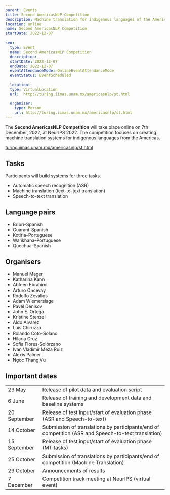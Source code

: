 ```yaml
---
parent: Events
title: Second AmericasNLP Competition
description: Machine translation for indigenous languages of the Americas
location: online
name: Second AmericasNLP Competition
startDate: 2022-12-07

seo:
  type: Event
  name: Second AmericasNLP Competition
  description:
  startDate: 2022-12-07
  endDate: 2022-12-07
  eventAttendanceMode: OnlineEventAttendanceMode
  eventStatus: EventScheduled

  location:
  type: VirtualLocation
  url:  http://turing.iimas.unam.mx/americasnlp/st.html

  organizer:
    type: Person
    url: http://turing.iimas.unam.mx/americasnlp/st.html
---
```


The **Second AmericasNLP Competition** will take place online on 7th December, 2022, at NeurIPS 2022.
The competition focuses on creating machine translation systems for indigenous languages from the Americas.

[turing.iimas.unam.mx/americasnlp/st.html](http://turing.iimas.unam.mx/americasnlp/st.html)

## Tasks

Participants will build systems for three tasks.

 - Automatic speech recognition (ASR)
 - Machine translation (text-to-text translation)
 - Speech-to-text translation

## Language pairs

- Bribri–Spanish
- Guaraní–Spanish
- Kotiria–Portuguese
- Wa'ikhana–Portuguese
- Quechua–Spanish

## Organisers

- Manuel Mager
- Katharina Kann
- Abteen Ebrahimi
- Arturo Oncevay
- Rodolfo Zevallos
- Adam Wiemerslage
- Pavel Denisov
- John E. Ortega
- Kristine Stenzel
- Aldo Alvarez
- Luis Chiruzzo
- Rolando Coto-Solano
- Hilaria Cruz
- Sofía Flores-Solórzano
- Ivan Vladimir Meza Ruiz
- Alexis Palmer
- Ngoc Thang Vu

## Important dates

|     |     |
| --- | --- |
| 23 May | Release of pilot data and evaluation script |
| 6 June | Release of training and development data and baseline systems |
| 20 September | Release of test input/start of evaluation phase (ASR and Speech-to-text) |
| 14 October | Submission of translations by participants/end of competition (ASR and Speech-to-text translation) |
| 15 September | Release of test input/start of evaluation phase (MT tasks) |
| 25 October | Submission of translations by participants/end of competition (Machine Translation) |
| 29 October | Announcements of results |
| 7 December | Competition track meeting at NeurIPS (virtual event) |
